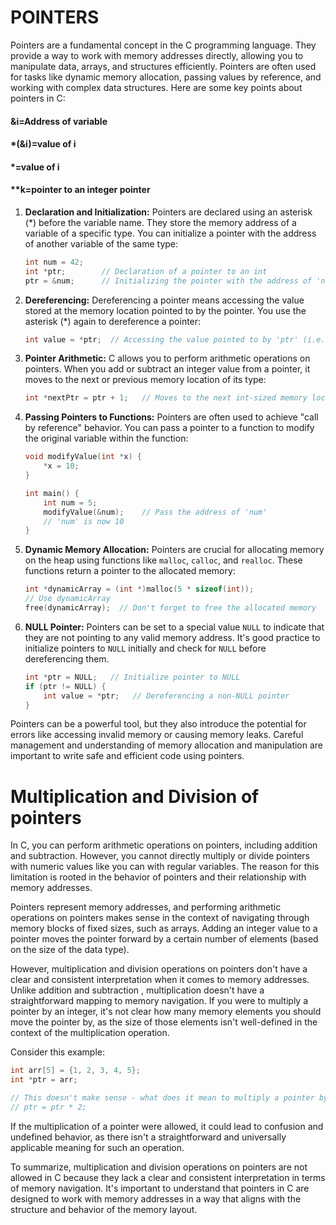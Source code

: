 # POINTERS
Pointers are a fundamental concept in the C programming language. They provide a way to work with memory addresses directly, allowing you to manipulate data, arrays, 
and structures efficiently. Pointers are often used for tasks like dynamic memory allocation, passing values by reference, and working with complex data structures. Here are some key points about pointers in C:

#### &i=Address of variable
#### *(&i)=value of i
#### *=value of i
#### **k=pointer to an integer pointer

1. **Declaration and Initialization:**
   Pointers are declared using an asterisk (*) before the variable name. They store the memory address of a variable of a specific type. You can initialize a
   pointer with the address of another variable of the same type:
   
   ```c
   int num = 42;
   int *ptr;        // Declaration of a pointer to an int
   ptr = &num;      // Initializing the pointer with the address of 'num'
   ```

3. **Dereferencing:**
   Dereferencing a pointer means accessing the value stored at the memory location pointed to by the pointer. You use the asterisk (*) again to dereference a pointer:
   
   ```c
   int value = *ptr;  // Accessing the value pointed to by 'ptr' (i.e., 'num')
   ```

4. **Pointer Arithmetic:**
   C allows you to perform arithmetic operations on pointers. When you add or subtract an integer value from a pointer, it moves to the next or previous memory location
   of its type:
   
   ```c
   int *nextPtr = ptr + 1;   // Moves to the next int-sized memory location
   ```

5. **Passing Pointers to Functions:**
   Pointers are often used to achieve "call by reference" behavior. You can pass a pointer to a function to modify the original variable within the function:
   
   ```c
   void modifyValue(int *x) {
       *x = 10;
   }
   
   int main() {
       int num = 5;
       modifyValue(&num);    // Pass the address of 'num'
       // 'num' is now 10
   }
   ```

6. **Dynamic Memory Allocation:**
   Pointers are crucial for allocating memory on the heap using functions like `malloc`, `calloc`, and `realloc`. These functions return a pointer to the allocated memory:
   
   ```c
   int *dynamicArray = (int *)malloc(5 * sizeof(int));
   // Use dynamicArray
   free(dynamicArray);  // Don't forget to free the allocated memory
   ```

7. **NULL Pointer:**
   Pointers can be set to a special value `NULL` to indicate that they are not pointing to any valid memory address. It's good practice to initialize pointers to `NULL`
   initially and check for `NULL` before dereferencing them.

   ```c
   int *ptr = NULL;   // Initialize pointer to NULL
   if (ptr != NULL) {
       int value = *ptr;   // Dereferencing a non-NULL pointer
   }
   ```

Pointers can be a powerful tool, but they also introduce the potential for errors like accessing invalid memory or causing memory leaks. Careful management and 
understanding of memory allocation and manipulation are important 
to write safe and efficient code using pointers.

# Multiplication and Division of pointers
In C, you can perform arithmetic operations on pointers, including addition and subtraction. However, you cannot directly multiply or divide pointers with numeric values 
like you can with regular variables. The reason for this limitation is rooted in the behavior of pointers and their relationship with memory addresses.

Pointers represent memory addresses, and performing arithmetic operations on pointers makes sense in the context of navigating through memory blocks of fixed sizes, 
such as arrays. Adding an integer value to a pointer moves the pointer forward by a certain number of elements (based on the size of the data type).

However, multiplication and division operations on pointers don't have a clear and consistent interpretation when it comes to memory addresses. Unlike addition and subtraction
, multiplication doesn't have a straightforward mapping to memory navigation. If you were to multiply a pointer by an integer, 
it's not clear how many memory elements you should move the pointer by, as the size of those elements isn't well-defined in the context of the multiplication operation.

Consider this example:

```c
int arr[5] = {1, 2, 3, 4, 5};
int *ptr = arr;

// This doesn't make sense - what does it mean to multiply a pointer by 2?
// ptr = ptr * 2;
```

If the multiplication of a pointer were allowed, it could lead to confusion and undefined behavior, as there isn't a straightforward and universally applicable meaning 
for such an operation.

To summarize, multiplication and division operations on pointers are not allowed in C because they lack a clear and consistent interpretation in terms of memory navigation. 
It's important to understand that pointers in C are designed to work with memory addresses in a way that aligns with the structure and behavior of the memory layout.
